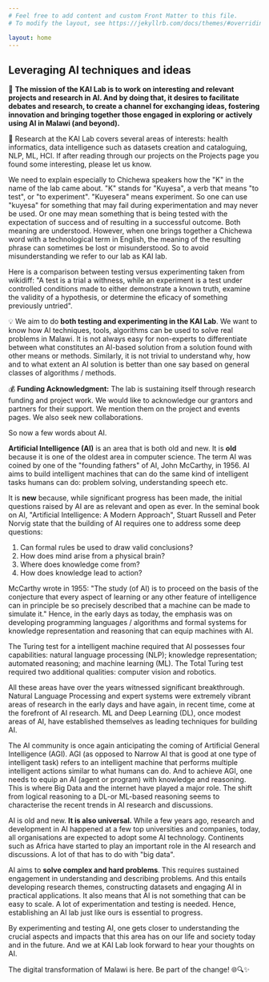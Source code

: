 ```yaml
---
# Feel free to add content and custom Front Matter to this file.
# To modify the layout, see https://jekyllrb.com/docs/themes/#overriding-theme-defaults

layout: home
---
```

## Leveraging AI techniques and ideas

🚀 **The mission of the KAI Lab is to work on interesting and relevant projects and research in AI. And by doing that, it desires to facilitate debates and research, to create a channel for exchanging ideas, fostering innovation and bringing together those engaged in exploring or actively using AI in Malawi (and beyond).**

🔗 Research at the KAI Lab covers several areas of interests: health informatics, data intelligence such as datasets creation and cataloguing, NLP, ML, HCI. If after reading through our projects on the Projects page you found some interesting, please let us know. 

We need to explain especially to Chichewa speakers how the "K" in the name of the lab came about. "K" stands for "Kuyesa", a verb that means "to test", or "to experiment". "Kuyesera" means experiment. So one can use "kuyesa" for something that may fail during experimentation and may never be used. Or one may mean something that is being tested with the expectation of success and of resulting in a successful outcome. Both meaning are understood. However, when one brings together a Chichewa word with a technological term in English, the meaning of the resulting phrase can sometimes be lost or misunderstood. So to avoid misunderstanding we refer to our lab as KAI lab.

Here is a comparison between testing versus experimenting taken from wikidiff:
"A test is a trial a withness, while an experiment is a test under controlled conditions made to either demonstrate a known truth, examine the validity of a hypothesis, or determine the eficacy of something previously untried".

💡 We aim to do **both testing and experimenting in the KAI Lab**. We want to know how AI techniques, tools, algorithms can be used to solve real problems in Malawi. It is not always easy for non-experts to differentiate between what constitutes an AI-based solution from a solution found with other means or methods. Similarly, it is not trivial to understand why, how and to what extent an AI solution is better than one say based on general classes of algorithms / methods. 

💰 **Funding Acknowledgment:** The lab is sustaining itself through research funding and project work. We would like to acknowledge our grantors and partners for their support. We mention them on the project and events pages. We also seek new collaborations. 

So now a few words about AI.

**Artificial Intelligence (AI)** is an area that is both old and new. It is **old** because it is one of the oldest area in computer science. The term AI was coined by one of the "founding fathers" of AI, John McCarthy, in 1956. AI aims to build intelligent machines that can do the same kind of intelligent tasks humans can do: problem solving, understanding speech etc. 

It is **new** because, while significant progress has been made, the initial questions raised by AI are as relevant and open as ever. In the seminal book on AI, "Artificial Intelligence: A Modern Approach", Stuart Russell and Peter Norvig  state that the building of AI requires one to address some deep questions: 

1. Can formal rules be used to draw valid conclusions? 
2. How does mind arise from a physical brain? 
3. Where does knowledge come from? 
4. How does knowledge lead to action? 

McCarthy wrote in 1955: "The study (of AI) is to proceed on the basis of the conjecture that every aspect of learning or any other feature of intelligence can in principle be so precisely described that a machine can be made to simulate it." Hence, in the early days as today, the emphasis was on developing programming languages / algorithms and formal systems for knowledge representation and reasoning that can equip machines with AI. 

The Turing test for a intelligent machine required that AI possesses four capabilities: natural language processing (NLP); knowledge representation; automated reasoning; and machine learning (ML). The Total Turing test required two additional qualities: computer vision and robotics. 

All these areas have over the years witnessed significant breakthrough. Natural Language Processing and expert systems were extremely vibrant areas of research in the early days and have again, in recent time, come at the forefront of AI research. ML and Deep Learning (DL), once modest areas of AI, have established themselves as leading techniques for building AI. 

The AI community is once again anticipating the coming of Artificial General Intelligence (AGI). AGI (as opposed to Narrow AI that is good at one type of intelligent task) refers to an intelligent machine that performs multiple intelligent actions similar to what humans can do. And to achieve AGI, one needs to equip an AI (agent or program) with knowledge and reasoning. This is where Big Data and the internet have played a major role. The shift from logical reasoning to a DL-or ML-based reasoning seems to characterise the recent trends in AI research and discussions.

AI is old and new. **It is also universal.** While a few years ago, research and development in AI happened at a few top universities and companies, today, all organisations are expected to adopt some AI technology. Continents such as Africa have started to play an important role in the AI research and discussions. A lot of that has to do with "big data".

AI aims to **solve complex and hard problems**. This requires sustained engagement in understanding and describing problems. And this entails developing research themes, constructing datasets and engaging AI in practical applications. It also means that AI is  not something that can be easy to scale. A lot of experimentation and testing is needed. Hence, establishing an AI lab just like ours is essential to progress. 

By experimenting and testing AI, one gets closer to understanding the crucial aspects and impacts that this area has on our life and society today and in the future. And we at KAI Lab look forward to hear your thoughts on AI.

The digital transformation of Malawi is here. Be part of the change! 🌐🔍✨

[mubas-organization]:   http://www.mubas.ac.mw
